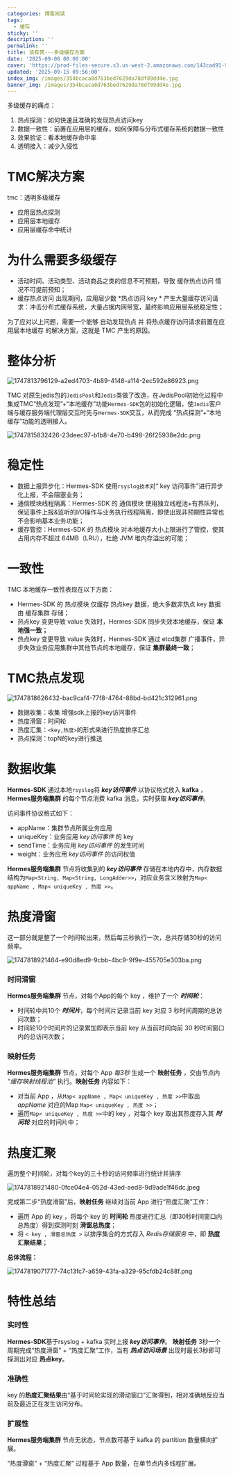 ```yaml
---
categories: 博客阅读
tags:
  - 缓存
sticky: ''
description: ''
permalink: ''
title: 读有赞---多级缓存方案
date: '2025-09-08 08:00:00'
cover: 'https://prod-files-secure.s3.us-west-2.amazonaws.com/143cad91-961b-48b0-82dc-78fbb6eb5abe/a8ffedee-d30f-43fa-adac-95aa5a47f5e4/111468278_p0.jpg?X-Amz-Algorithm=AWS4-HMAC-SHA256&X-Amz-Content-Sha256=UNSIGNED-PAYLOAD&X-Amz-Credential=ASIAZI2LB466XVYQZ57V%2F20250917%2Fus-west-2%2Fs3%2Faws4_request&X-Amz-Date=20250917T120050Z&X-Amz-Expires=3600&X-Amz-Security-Token=IQoJb3JpZ2luX2VjECwaCXVzLXdlc3QtMiJHMEUCIQCEEctbmWQw2DmiRZKGHjR%2BxUAvZZCosR60oHWFrTylSgIgDlp24wWlGDy8X0kaVvZIqPBdfU9GbN1DFKRpiZS3TWYqiAQIpP%2F%2F%2F%2F%2F%2F%2F%2F%2F%2FARAAGgw2Mzc0MjMxODM4MDUiDNAQHdpU5EpWooQJaircA%2BeKC9lK36CJ2NnDqf%2BquppdmqFnbshpLp%2BZKCDXRYXHGe7tOY4CuJ6iG82GxnqIFdjHGJ%2B6h9sz62IKGKewIrK2Fp37ApM7NRu2iS1XIGC0cN%2BXvOI6vg6HMKLBr3G7sZloUn7yBQ2xtzkdIdsJaemEXA%2BE51u62k13XpHZ7ODFNE%2Bsc0YlkhW4CqkyLqCUpJYOwBOzWEvMmXYqnwfJxD4WyiGV979La6lHfcJY3UAMN0%2FfIfxgWPZgHlJqKvk7U0yf3YWEZkOn9KQM9ZQqZVc%2BzovVdsKus6LZXB3k1bL73n%2BQ2RE%2BPvUFuLgyKA79Yu0vB3CZqie0ZAs48FCSA%2BEPLDLfmzdak7WmY%2FVve8%2FqCOMo9%2BqGGjy1AqSoGU2RCGldweZ6o3O9bcoxkKzdgGMon8gnic9zMBK356atGlLYYmCK%2B9HQdJduJF3%2FA%2Bw32t%2BrfqExU46uQje8uKFGq6LjrAa5YwBheFVP8wJG2t5cY74PgCUIuZjnAgQdCejjN4ndRTIUOfbziYrc1eaUnYysRn54ZuKuYvFaBLXJL%2FOdGtFnItO3Tl2caf146CNq%2BtfKrRb5Mko65DhuBDV5JGLFX41P38KhE081OVEOt%2Bt%2FfN5m5H6TjK45Vmd7MIyyqsYGOqUBw26wc2PYEs%2Fjlnftazoz3jugC1j2JpQQphEIyBLbR6dPh4RZ%2BHWCm7S%2Fd5f%2BlnIaUOhtJvWwQ%2FKN1XF8H54jROU5Ay%2BNEuAkwJWdG5P3Tbf5EUY53v8fLCGBYbZSp56UzWluN3sPROOHYjys8a4c4lT%2F8UCpTDV0JNjvf8m8x1mpBLJIh6%2FPPz3goAnqkc4J%2FYnT%2FHa1Y2qwRuVmSaVBc8QYBHBN&X-Amz-Signature=c3535da2b0e7e0679f3d56c46ac9cf96d46cc324f12ccade3e9e7d7f2c88a728&X-Amz-SignedHeaders=host&x-amz-checksum-mode=ENABLED&x-id=GetObject'
updated: '2025-09-15 09:56:00'
index_img: /images/354bcaca8d763bed7629da78df89dd4e.jpg
banner_img: /images/354bcaca8d763bed7629da78df89dd4e.jpg
---
```


多级缓存的痛点：

1. 热点探测：如何快速且准确的发现热点访问key
2. 数据一致性：前置在应用层的缓存，如何保障与分布式缓存系统的数据一致性
3. 效果验证：看本地缓存命中率
4. 透明接入：减少入侵性

# TMC解决方案


tmc：透明多级缓存

- 应用层热点探测
- 应用层本地缓存
- 应用层缓存命中统计

# 为什么需要多级缓存

- 活动时间、活动类型、活动商品之类的信息不可预期，导致 缓存热点访问 情况不可提前预知；
- 缓存热点访问 出现期间，应用层少数 *热点访问 key * 产生大量缓存访问请求：冲击分布式缓存系统，大量占据内网带宽，最终影响应用层系统稳定性；

为了应对以上问题，需要一个能够 自动发现热点 并 将热点缓存访问请求前置在应用层本地缓存 的解决方案，这就是 TMC 产生的原因。


# 整体分析


![1747813796129-a2ed4703-4b89-4148-a114-2ec592e86923.png](/images/07d0c1fbd4a7be638f34caa29fd51f11.png)


TMC 对原生jedis包的`JedisPool`和`Jedis`类做了改造，在JedisPool初始化过程中集成TMC“热点发现”+“本地缓存”功能`Hermes-SDK`包的初始化逻辑，使`Jedis`客户端与缓存服务端代理层交互时先与`Hermes-SDK`交互，从而完成 “热点探测”+“本地缓存”功能的透明接入。


![1747815832426-23deec97-b1b8-4e70-b498-26f25938e2dc.png](/images/4b01bfd1a0ca9ae4df4b7de5a9f6b8eb.png)


# 稳定性

- 数据上报异步化：Hermes-SDK 使用`rsyslog技术`对“ key 访问事件”进行异步化上报，不会阻塞业务；
- 通信模块线程隔离：Hermes-SDK 的 通信模块 使用独立线程池+有界队列，保证事件上报&监听的I/O操作与业务执行线程隔离，即使出现非预期性异常也不会影响基本业务功能；
- 缓存管控：Hermes-SDK 的 热点模块 对本地缓存大小上限进行了管控，使其占用内存不超过 64MB（LRU），杜绝 JVM 堆内存溢出的可能；

# 一致性


TMC 本地缓存一致性表现在以下方面：

- Hermes-SDK 的 热点模块 仅缓存 热点key 数据，绝大多数非热点 key 数据由 缓存集群 存储；
- 热点key 变更导致 value 失效时，Hermes-SDK 同步失效本地缓存，保证 **本地强一致；**
- 热点key 变更导致 value 失效时，Hermes-SDK 通过 etcd集群 广播事件，异步失效业务应用集群中其他节点的本地缓存，保证 **集群最终一致**；

# TMC热点发现


![1747818626432-bac9caf4-77f8-4764-88bd-bd421c312961.png](/images/91b414e5d974b3a8913936b2d6885554.png)

- 数据收集：收集 增强sdk上报的key访问事件
- 热度滑窗：时间轮
- 热度汇集：`<key,热度>`的形式来进行热度排序汇总
- 热点探测：topN的key进行推送

# 数据收集


**Hermes-SDK** 通过本地`rsyslog`将 _**key访问事件**_ 以协议格式放入 **kafka** ，**Hermes服务端集群** 的每个节点消费 kafka 消息，实时获取 _**key访问事件**_。


访问事件协议格式如下：

- appName：集群节点所属业务应用
- uniqueKey：业务应用 _key访问事件_ 的 key
- sendTime：业务应用 _key访问事件_ 的发生时间
- weight：业务应用 _key访问事件_ 的访问权值

**Hermes服务端集群** 节点将收集到的 _**key访问事件**_ 存储在本地内存中，内存数据结构为`Map<String, Map<String, LongAdder>>`，对应业务含义映射为`Map< appName , Map< uniqueKey , 热度 >>`。


# 热度滑窗


这一部分就是整了一个时间轮出来，然后每三秒执行一次，总共存储30秒的访问频率。


![1747818921464-e90d8ed9-9cbb-4bc9-9f9e-455705e303ba.png](/images/17b8cb750d14d4e2d85d59454004e2e2.png)


### 时间滑窗


**Hermes服务端集群** 节点，对每个App的每个 key ，维护了一个 _**时间轮**_：

- 时间轮中共10个 _**时间片**_，每个时间片记录当前 key 对应 3 秒时间周期的总访问次数；
- 时间轮10个时间片的记录累加即表示当前 key 从当前时间向前 30 秒时间窗口内的总访问次数；

### 映射任务


**Hermes服务端集群** 节点，对每个 App _每3秒_ 生成一个 **映射任务** ，交由节点内 _“缓存映射线程池”_ 执行。**映射任务** 内容如下：

- 对当前 App ，从`Map< appName , Map< uniqueKey , 热度 >>`中取出 _appName_ 对应的Map `Map< uniqueKey , 热度 >>`；
- 遍历`Map< uniqueKey , 热度 >>`中的 key ，对每个 key 取出其热度存入其 _**时间轮**_ 对应的时间片中；

# 热度汇聚


遍历整个时间轮，对每个key的三十秒的访问频率进行统计并排序


![1747818921480-0fce04e4-052d-43ed-aed8-9d9ade1f46dc.jpeg](/images/1d10ccc0431e7a77cde084f375f2f9c9.jpeg)


完成第二步“热度滑窗”后，**映射任务** 继续对当前 App 进行“热度汇聚”工作：

- 遍历 App 的 key ，将每个 key 的 **时间轮** 热度进行汇总（即30秒时间窗口内总热度）得到探测时刻 **滑窗总热度**；
- 将 `< key , 滑窗总热度 >` 以排序集合的方式存入 _Redis存储服务_ 中，即 **热度汇聚结果**；

**总体流程：**


![1747819071777-74c13fc7-a659-43fa-a329-95cfdb24c88f.png](/images/e1d648dd2dc592f43fd24f28f1d30fc1.png)


# 特性总结


### 实时性


**Hermes-SDK**基于rsyslog + kafka 实时上报 _**key访问事件**_。 **映射任务** 3秒一个周期完成“热度滑窗” + “热度汇聚”工作，当有 _**热点访问场景**_ 出现时最长3秒即可探测出对应 **热点key**。


### 准确性


key 的**热度汇聚结果**由“基于时间轮实现的滑动窗口”汇聚得到，相对准确地反应当前及最近正在发生访问分布。


### 扩展性


**Hermes服务端集群** 节点无状态，节点数可基于 kafka 的 partition 数量横向扩展。


“热度滑窗” + “热度汇聚” 过程基于 App 数量，在单节点内多线程扩展。

